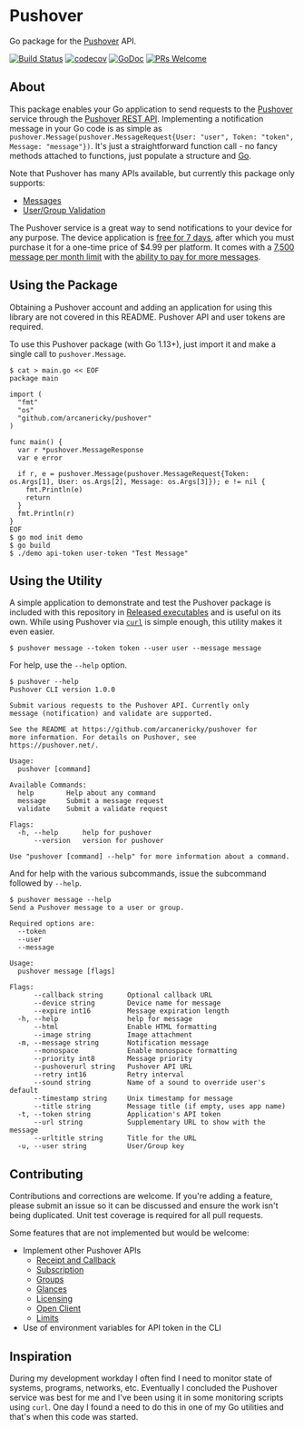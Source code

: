 # Pushover

Go package for the [Pushover](https://pushover.net/) API.

[![Build Status](https://travis-ci.com/arcanericky/pushover.svg?branch=master)](https://travis-ci.com/arcanericky/pushover)
[![codecov](https://codecov.io/gh/arcanericky/pushover/branch/master/graph/badge.svg)](https://codecov.io/gh/arcanericky/pushover)
[![GoDoc](https://img.shields.io/badge/docs-GoDoc-brightgreen.svg)](https://godoc.org/github.com/arcanericky/pushover)
[![PRs Welcome](https://img.shields.io/badge/PRs-welcome-brightgreen.svg)](http://makeapullrequest.com)

## About

This package enables your Go application to send requests to the [Pushover](https://pushover.net/) service through the [Pushover REST API](https://pushover.net/api). Implementing a notification message in your Go code is as simple as `pushover.Message(pushover.MessageRequest{User: "user", Token: "token", Message: "message"})`. It's just a straightforward function call - no fancy methods attached to functions, just populate a structure and [Go](https://golang.org/).

Note that Pushover has many APIs available, but currently this package only supports:
-  [Messages](https://pushover.net/api#messages)
-  [User/Group Validation](https://pushover.net/api#validate)

The Pushover service is a great way to send notifications to your device for any purpose. The device application is [free for 7 days](https://pushover.net/faq#overview-fees), after which you must purchase it for a one-time price of $4.99 per platform. It comes with a [7,500 message per month limit](https://pushover.net/faq#overview-limits) with the [ability to pay for more messages](https://pushover.net/faq#overview-usage).


## Using the Package

Obtaining a Pushover account and adding an application for using this library are not covered in this README. Pushover API and user tokens are required.

To use this Pushover package (with Go 1.13+), just import it and make a single call to `pushover.Message`.

```
$ cat > main.go << EOF
package main

import (
  "fmt"
  "os"
  "github.com/arcanericky/pushover"
)

func main() {
  var r *pushover.MessageResponse
  var e error

  if r, e = pushover.Message(pushover.MessageRequest{Token: os.Args[1], User: os.Args[2], Message: os.Args[3]}); e != nil {
    fmt.Println(e)
    return
  }
  fmt.Println(r)
}
EOF
$ go mod init demo
$ go build
$ ./demo api-token user-token "Test Message"
```

## Using the Utility

A simple application to demonstrate and test the Pushover package is included with this repository in [Released executables](https://github.com/arcanericky/pushover/releases) and is useful on its own. While using Pushover via [`curl`](https://curl.haxx.se/) is simple enough, this utility makes it even easier.

```
$ pushover message --token token --user user --message message
```

For help, use the `--help` option.

```
$ pushover --help
Pushover CLI version 1.0.0

Submit various requests to the Pushover API. Currently only
message (notification) and validate are supported.

See the README at https://github.com/arcanericky/pushover for
more information. For details on Pushover, see
https://pushover.net/.

Usage:
  pushover [command]

Available Commands:
  help        Help about any command
  message     Submit a message request
  validate    Submit a validate request

Flags:
  -h, --help      help for pushover
      --version   version for pushover

Use "pushover [command] --help" for more information about a command.
```

And for help with the various subcommands, issue the subcommand followed by `--help`.
```
$ pushover message --help
Send a Pushover message to a user or group.

Required options are:
  --token
  --user
  --message

Usage:
  pushover message [flags]

Flags:
      --callback string      Optional callback URL
      --device string        Device name for message
      --expire int16         Message expiration length
  -h, --help                 help for message
      --html                 Enable HTML formatting
      --image string         Image attachment
  -m, --message string       Notification message
      --monospace            Enable monospace formatting
      --priority int8        Message priority
      --pushoverurl string   Pushover API URL
      --retry int16          Retry interval
      --sound string         Name of a sound to override user's default
      --timestamp string     Unix timestamp for message
      --title string         Message title (if empty, uses app name)
  -t, --token string         Application's API token
      --url string           Supplementary URL to show with the message
      --urltitle string      Title for the URL
  -u, --user string          User/Group key
  ```

## Contributing

Contributions and corrections are welcome. If you're adding a feature, please submit an issue so it can be discussed and ensure the work isn't being duplicated. Unit test coverage is required for all pull requests.

Some features that are not implemented but would be welcome:
  
- Implement other Pushover APIs
  - [Receipt and Callback](https://pushover.net/api/receipts)
  - [Subscription](https://pushover.net/api/subscriptions)
  - [Groups](https://pushover.net/api/groups)
  - [Glances](https://pushover.net/api/groups)
  - [Licensing](https://pushover.net/api/licensing)
  - [Open Client](https://pushover.net/api/client)
  - [Limits](https://pushover.net/api#limits)
- Use of environment variables for API token in the CLI

## Inspiration

During my development workday I often find I need to monitor state of systems, programs, networks, etc. Eventually I concluded the Pushover service was best for me and I've been using it in some monitoring scripts using `curl`. One day I found a need to do this in one of my Go utilities and that's when this code was started.